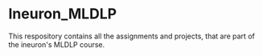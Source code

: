 # Ineuron_MLDLP
This respository contains all the assignments and projects, that are part of the ineuron's MLDLP course.
